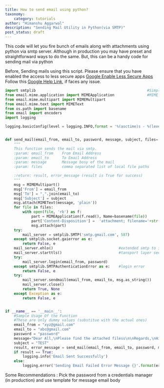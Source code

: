 ```yaml
---
title: How to send email using python?
taxonomy:
    category: tutorials
author: "Himanshu Aggarwal"
description: "Sending Mail Utility in Python(via SMTP)"
post_status: draft
---
```


This code will let you fire bunch of emails along with attachments using python via smtp server.
Although in production you may have preset and straightforward ways to do the same.
But, this can be a handy code for sending mail via python

Before, Sending mails using this script.
Please ensure that you have enabled the access to less secure apps
[Google Enable Less Secure Apps](https://myaccount.google.com/lesssecureapps)
Follow this [Google Help Link](https://support.google.com/mail/answer/7126229?visit_id=1538904444444-1419963073072761751&rd=2#cantsignin), if faces any issue.

```python
import smtplib                                                   #Simple mail Transfer Protocol
from email.mime.application import MIMEApplication               #MIME : Multipurpose Internet Mail Extensions
from email.mime.multipart import MIMEMultipart
from email.mime.text import MIMEText
from os.path import basename
from email import encoders
import logging

logging.basicConfig(level = logging.INFO,format = '%(asctime)s - %(levelname)s: %(message)s',datefmt = '%m/%d/%Y %I:%M:%S %p' ) #Setting up logging


def send_mail(email_from, email_to, password, message, subject, files=[]):
    """
    This function sends the mail via smtp.
    :param: email_from    From Email Address
    :param: email_to      To Email Address
    :param: message       Message bosy of the mail
    :param: files         comma separated list of local file paths

    :return: result, error_message (result is True for success)
    """
    msg = MIMEMultipart()
    msg['From'] = email_from
    msg['To'] = ",".join(email_to)
    msg['Subject'] = subject
    msg.attach(MIMEText(message, 'plain'))
    for file in files:
        with open(file, 'rb') as f:
            part = MIMEApplication(f.read(), Name=basename(file))
            part['Content-Disposition'] =  'attachment; filename='+str(basename(file))
            msg.attach(part)
    try:
        mail_server = smtplib.SMTP('smtp.gmail.com', 587)
    except smtplib.socket.gaierror as e:
        return False, e
    mail_server.ehlo()                              #extended smtp to identify
    mail_server.starttls()                          #tansport layer security
    try:
        mail_server.login(email_from, password)
    except smtplib.SMTPAuthenticationError as e:    #login error
        return False, e
    try:
        mail_server.sendmail(email_from, email_to, msg.as_string())
        mail_server.close()
        return True, None
    except Exception as e:
        return False, e


if __name__ == '__main__': 
    #Sample Usage Of the Function
    #These are only dummy values (substitue with the actual ones)
    email_from = "xyz@gmail.com"
    email_to = "abc@gmail.com"
    password = "password"
    message="Dear All,\nPlease find the attached filess\n\nRegards,\nHimanshu Aggarwal"
    subject = "TEST"
    result, error_message = send_mail(email_from, email_to, password, message, subject, )
    if result == True:
        logging.info('Email Sent Successfully')
    else:
        logging.error('Sending Email Failed Error Message {}'.format(error_message))
```

Some Recommendations : Pick the password from a credentials manager (in production) and use template for message email body
